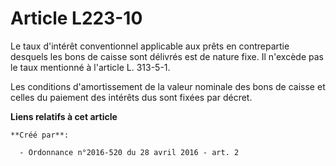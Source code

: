 # Article L223-10

Le taux d'intérêt conventionnel applicable aux prêts en contrepartie desquels les bons de caisse sont délivrés est de nature
fixe. Il n'excède pas le taux mentionné à l'article L. 313-5-1. 

Les conditions d'amortissement de la valeur nominale des bons de caisse et celles du paiement des intérêts dus sont fixées
par décret.

**Liens relatifs à cet article**

	**Créé par**:

	  - Ordonnance n°2016-520 du 28 avril 2016 - art. 2
